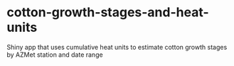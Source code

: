 # cotton-growth-stages-and-heat-units
Shiny app that uses cumulative heat units to estimate cotton growth stages by AZMet station and date range
